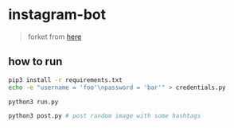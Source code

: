 # instagram-bot

> forket from [here](https://github.com/instabot-py/instabot.py)

## how to run

```bash
pip3 install -r requirements.txt
echo -e "username = 'foo'\npassword = 'bar'" > credentials.py

python3 run.py

python3 post.py # post random image with some hashtags
```
